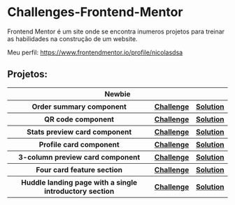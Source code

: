 # Challenges-Frontend-Mentor

Frontend Mentor é um site onde se encontra inumeros projetos para treinar as habilidades na construção de um website.

Meu perfil: https://www.frontendmentor.io/profile/nicolasdsa

## Projetos:

<table>
  <tr>
    <th colspan="3">Newbie</th>
  </tr>
  <tr>
    <th>Order summary component</th>
    <th><a href="https://www.frontendmentor.io/challenges/order-summary-component-QlPmajDUj">Challenge</a></th>
    <th><a href="https://csb-t4p1f9.netlify.app/">Solution</a></th>
  </tr>
   <tr>
    <th>QR code component</th>
    <th><a href="https://www.frontendmentor.io/challenges/qr-code-component-iux_sIO_H">Challenge</a></th>
    <th><a href="https://csb-5y4km9.netlify.app/">Solution</a></th>
  </tr>
   <tr>
    <th>Stats preview card component</th>
    <th><a href="https://www.frontendmentor.io/challenges/stats-preview-card-component-8JqbgoU62">Challenge</a></th>
    <th><a href="https://csb-zgb90.netlify.app/">Solution</a></th>
  </tr>
   <tr>
    <th>Profile card component</th>
    <th><a href="https://www.frontendmentor.io/challenges/profile-card-component-cfArpWshJ">Challenge</a></th>
    <th><a href="https://csb-luf8n.netlify.app/">Solution</a></th>
  </tr>
  <tr>
    <th>3-column preview card component</th>
    <th><a href="https://www.frontendmentor.io/challenges/3column-preview-card-component-pH92eAR2-">Challenge</a></th>
    <th><a href="https://csb-hc86v.netlify.app/">Solution</a></th>
  </tr>
  <tr>
    <th>Four card feature section</th>
    <th><a href="https://www.frontendmentor.io/challenges/four-card-feature-section-weK1eFYK">Challenge</a></th>
    <th><a href="https://csb-7frte.netlify.app/">Solution</a></th>
  </tr>
  <tr>
    <th>Huddle landing page with a single introductory section</th>
    <th><a href="https://www.frontendmentor.io/challenges/huddle-landing-page-with-a-single-introductory-section-B_2Wvxgi0">Challenge</a></th>
    <th><a href="https://csb-jj8bm.vercel.app/">Solution</a></th>
  </tr>

</table>
